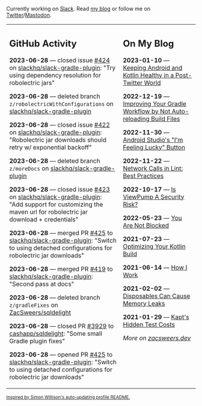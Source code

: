 Currently working on [Slack](https://slack.com/). Read [my blog](https://zacsweers.dev/) or follow me on [Twitter](https://twitter.com/ZacSweers)/[Mastodon](https://hachyderm.io/@ZacSweers).

<table><tr><td valign="top" width="60%">

## GitHub Activity
<!-- githubActivity starts -->
**2023-06-28** — closed issue [#424](https://github.com/slackhq/slack-gradle-plugin/issues/424) on [slackhq/slack-gradle-plugin](https://github.com/slackhq/slack-gradle-plugin): "Try using dependency resolution for robolectric jars"

**2023-06-28** — deleted branch `z/robolectricWithConfigurations` on [slackhq/slack-gradle-plugin](https://github.com/slackhq/slack-gradle-plugin)

**2023-06-28** — closed issue [#422](https://github.com/slackhq/slack-gradle-plugin/issues/422) on [slackhq/slack-gradle-plugin](https://github.com/slackhq/slack-gradle-plugin): "Robolectric jar downloads should retry w/ exponential backoff"

**2023-06-28** — deleted branch `z/moreDocs` on [slackhq/slack-gradle-plugin](https://github.com/slackhq/slack-gradle-plugin)

**2023-06-28** — closed issue [#423](https://github.com/slackhq/slack-gradle-plugin/issues/423) on [slackhq/slack-gradle-plugin](https://github.com/slackhq/slack-gradle-plugin): "Add support for customizing the maven url for robolectric jar download + credentials"

**2023-06-28** — merged PR [#425](https://github.com/slackhq/slack-gradle-plugin/pull/425) to [slackhq/slack-gradle-plugin](https://github.com/slackhq/slack-gradle-plugin): "Switch to using detached configurations for robolectric jar downloads"

**2023-06-28** — merged PR [#419](https://github.com/slackhq/slack-gradle-plugin/pull/419) to [slackhq/slack-gradle-plugin](https://github.com/slackhq/slack-gradle-plugin): "Second pass at docs"

**2023-06-28** — deleted branch `z/gradleFixes` on [ZacSweers/sqldelight](https://github.com/ZacSweers/sqldelight)

**2023-06-28** — closed PR [#3929](https://github.com/cashapp/sqldelight/pull/3929) to [cashapp/sqldelight](https://github.com/cashapp/sqldelight): "Some small Gradle plugin fixes"

**2023-06-28** — opened PR [#425](https://github.com/slackhq/slack-gradle-plugin/pull/425) to [slackhq/slack-gradle-plugin](https://github.com/slackhq/slack-gradle-plugin): "Switch to using detached configurations for robolectric jar downloads"
<!-- githubActivity ends -->
</td><td valign="top" width="40%">

## On My Blog
<!-- blog starts -->
**2023-01-10** — [Keeping Android and Kotlin Healthy in a Post-Twitter World](https://www.zacsweers.dev/keeping-android-healthy/)

**2022-12-19** — [Improving Your Gradle Workflow by Not Auto-reloading Build Files](https://www.zacsweers.dev/improving-your-workflow-by-not-auto-reloading-build-files/)

**2022-11-30** — [Android Studio's "I'm Feeling Lucky" Button](https://www.zacsweers.dev/android-studios-im-feeling-lucky-button/)

**2022-11-22** — [Network Calls in Lint: Best Practices](https://www.zacsweers.dev/network-calls-in-lint-best-practices/)

**2022-10-17** — [Is ViewPump A Security Risk?](https://www.zacsweers.dev/is-viewpump-a-security-risk/)

**2022-05-23** — [You Are Not Blocked](https://www.zacsweers.dev/you-are-not-blocked/)

**2021-07-23** — [Optimizing Your Kotlin Build](https://www.zacsweers.dev/optimizing-your-kotlin-build/)

**2021-06-14** — [How I Work](https://www.zacsweers.dev/how-i-work/)

**2021-02-02** — [Disposables Can Cause Memory Leaks](https://www.zacsweers.dev/disposables-can-cause-memory-leaks/)

**2021-01-29** — [Kapt's Hidden Test Costs](https://www.zacsweers.dev/kapts-hidden-test-costs/)
<!-- blog ends -->
_More on [zacsweers.dev](https://zacsweers.dev/)_
</td></tr></table>

<sub><a href="https://simonwillison.net/2020/Jul/10/self-updating-profile-readme/">Inspired by Simon Willison's auto-updating profile README.</a></sub>